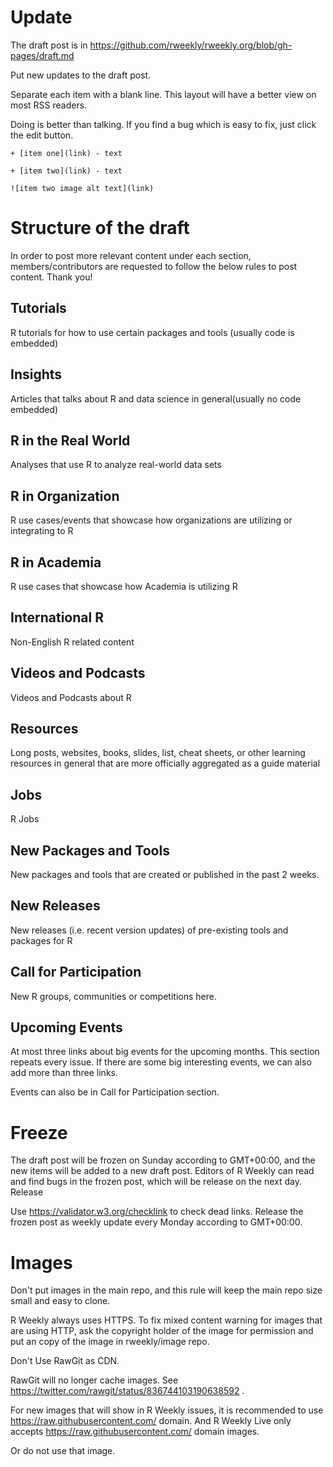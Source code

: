 # Update

The draft post is in https://github.com/rweekly/rweekly.org/blob/gh-pages/draft.md

Put new updates to the draft post.

Separate each item with a blank line. This layout will have a better view on most RSS readers.

Doing is better than talking. If you find a bug which is easy to fix, just click the edit button.

```
+ [item one](link) - text

+ [item two](link) - text

![item two image alt text](link)
```

# Structure of the draft

In order to post more relevant content under each section, members/contributors are requested to follow the below rules to post content. Thank you!

## Tutorials

R tutorials for how to use certain packages and tools (usually code is embedded)

## Insights

Articles that talks about R and data science in general(usually no code embedded)

## R in the Real World

Analyses that use R to analyze real-world data sets

## R in Organization

R use cases/events that showcase how organizations are utilizing or integrating to R

## R in Academia

R use cases that showcase how Academia is utilizing R

## International R

Non-English R related content

## Videos and Podcasts

Videos and Podcasts about R

## Resources

Long posts, websites, books, slides, list, cheat sheets, or other learning resources in general that are more officially aggregated as a guide material

## Jobs

R Jobs

## New Packages and Tools

New packages and tools that are created or published in the past 2 weeks.

## New Releases

New releases (i.e. recent version updates) of pre-existing tools and packages for R

## Call for Participation

New R groups, communities or competitions here.

## Upcoming Events

At most three links about big events for the upcoming months. This section repeats every issue. If there are some big interesting events, we can also add more than three links.

Events can also be in Call for Participation section.

# Freeze

The draft post will be frozen on Sunday according to GMT+00:00, and the new items will be added to a new draft post. Editors of R Weekly can read and find bugs in the frozen post, which will be release on the next day.
Release

Use https://validator.w3.org/checklink to check dead links. Release the frozen post as weekly update every Monday according to GMT+00:00.

# Images

Don't put images in the main repo, and this rule will keep the main repo size small and easy to clone.

R Weekly always uses HTTPS. To fix mixed content warning for images that are using HTTP, ask the copyright holder of the image for permission and put an copy of the image in rweekly/image repo.

Don't Use RawGit as CDN.

RawGit will no longer cache images. See https://twitter.com/rawgit/status/836744103190638592 .

For new images that will show in R Weekly issues, it is recommended to use https://raw.githubusercontent.com/ domain. And R Weekly Live only accepts https://raw.githubusercontent.com/ domain images.

Or do not use that image.
